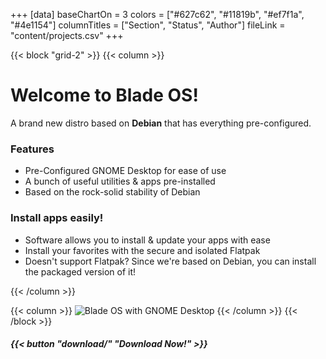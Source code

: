 +++
[data]
baseChartOn = 3
colors = ["#627c62", "#11819b", "#ef7f1a", "#4e1154"]
columnTitles = ["Section", "Status", "Author"]
fileLink = "content/projects.csv"
+++

{{< block "grid-2" >}}
{{< column >}}

# Welcome to **Blade OS**!

A brand new distro based on **Debian** that has everything pre-configured.

### Features
* Pre-Configured GNOME Desktop for ease of use
* A bunch of useful utilities & apps pre-installed
* Based on the rock-solid stability of Debian

### Install apps easily!
* Software allows you to install & update your apps with ease
* Install your favorites with the secure and isolated Flatpak
* Doesn't support Flatpak? Since we're based on Debian, you can install the packaged version of it!

{{< /column >}}

{{< column >}}
![Blade OS with GNOME Desktop](/images/docs/v24/gnome-desktop.png)
{{< /column >}}
{{< /block >}}

##### {{< button "download/" "Download Now!" >}}